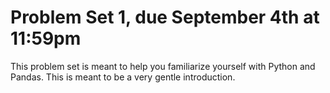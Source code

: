 # Problem Set 1, due September 4th at 11:59pm
This problem set is meant to help you familiarize yourself with Python and Pandas. This is meant to be a very gentle introduction.